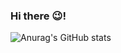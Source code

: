 ### Hi there 😉!
![Anurag's GitHub stats](https://github-readme-stats.vercel.app/api?username=SofiaBlack&show_icons=true&theme=dracula)

<!--
**SofiaBlack/SofiaBlack** is a ✨ _special_ ✨ repository because its `README.md` (this file) appears on your GitHub profile.

Here are some ideas to get you started:

- 🔭 I’m currently working on ...
- 🌱 I’m currently learning ...
- 👯 I’m looking to collaborate on ...
- 🤔 I’m looking for help with ...
- 💬 Ask me about ...
- 📫 How to reach me: ...
- 😄 Pronouns: ...
- ⚡ Fun fact: ...
-->
